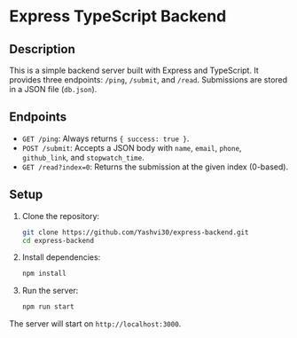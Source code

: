 # Express TypeScript Backend

## Description

This is a simple backend server built with Express and TypeScript. It provides three endpoints: `/ping`, `/submit`, and `/read`. Submissions are stored in a JSON file (`db.json`).

## Endpoints

- `GET /ping`: Always returns `{ success: true }`.
- `POST /submit`: Accepts a JSON body with `name`, `email`, `phone`, `github_link`, and `stopwatch_time`.
- `GET /read?index=0`: Returns the submission at the given index (0-based).

## Setup

1. Clone the repository:

   ```sh
   git clone https://github.com/Yashvi30/express-backend.git
   cd express-backend
   ```

2. Install dependencies:

   ```sh
   npm install
   ```

3. Run the server:
   ```sh
   npm run start
   ```

The server will start on `http://localhost:3000`.
